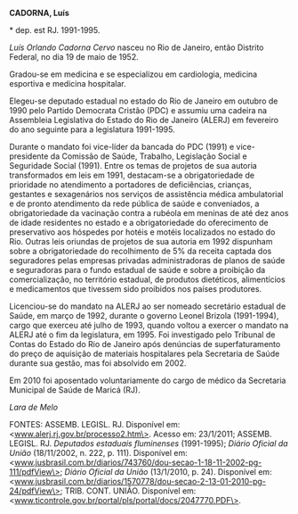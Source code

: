 **CADORNA, Luís**

\* dep. est RJ. 1991-1995.

*Luís Orlando Cadorna Cervo* nasceu no Rio de Janeiro, então Distrito
Federal, no dia 19 de maio de 1952.

Gradou-se em medicina e se especializou em cardiologia, medicina
esportiva e medicina hospitalar.

Elegeu-se deputado estadual no estado do Rio de Janeiro em outubro de
1990 pelo Partido Democrata Cristão (PDC) e assumiu uma cadeira na
Assembleia Legislativa do Estado do Rio de Janeiro (ALERJ) em fevereiro
do ano seguinte para a legislatura 1991-1995.

Durante o mandato foi vice-líder da bancada do PDC (1991) e
vice-presidente da Comissão de Saúde, Trabalho, Legislação Social e
Seguridade Social (1991). Entre os temas de projetos de sua autoria
transformados em leis em 1991, destacam-se a obrigatoriedade de
prioridade no atendimento a portadores de deficiências, crianças,
gestantes e sexagenários nos serviços de assistência médica ambulatorial
e de pronto atendimento da rede pública de saúde e conveniados, a
obrigatoriedade da vacinação contra a rubéola em meninas de até dez anos
de idade residentes no estado e a obrigatoriedade do oferecimento de
preservativo aos hóspedes por hotéis e motéis localizados no estado do
Rio. Outras leis oriundas de projetos de sua autoria em 1992 dispunham
sobre a obrigatoriedade do recolhimento de 5% da receita captada dos
seguradores pelas empresas privadas administradoras de planos de saúde e
seguradoras para o fundo estadual de saúde e sobre a proibição da
comercialização, no território estadual, de produtos dietéticos,
alimentícios e medicamentos que tivessem sido proibidos nos países
produtores.

Licenciou-se do mandato na ALERJ ao ser nomeado secretário estadual de
Saúde, em março de 1992, durante o governo Leonel Brizola (1991-1994),
cargo que exerceu até julho de 1993, quando voltou a exercer o mandato
na ALERJ até o fim da legislatura, em 1995. Foi investigado pelo
Tribunal de Contas do Estado do Rio de Janeiro após denúncias de
superfaturamento do preço de aquisição de materiais hospitalares pela
Secretaria de Saúde durante sua gestão, mas foi absolvido em 2002.

Em 2010 foi aposentado voluntariamente do cargo de médico da Secretaria
Municipal de Saúde de Maricá (RJ).

*Lara de Melo*

FONTES: ASSEMB. LEGISL. RJ. Disponível em:
\<www.alerj.rj.gov.br/processo2.htm\>. Acesso em: 23/1/2011; ASSEMB.
LEGISL. RJ. *Deputados estaduais fluminenses* (1991-1995); *Diário
Oficial da União* (18/11/2002, n. 222, p. 111). Disponível em:
\<www.jusbrasil.com.br/diarios/743760/dou-secao-1-18-11-2002-pg-111/pdfView\>;
*Diário Oficial da União* (13/1/2010, p. 24). Disponível em:
\<www.jusbrasil.com.br/diarios/1570778/dou-secao-2-13-01-2010-pg-24/pdfView\>;
TRIB. CONT. UNIÃO. Disponível em:
\<www.ticontrole.gov.br/portal/pls/portal/docs/2047770.PDF\>.
